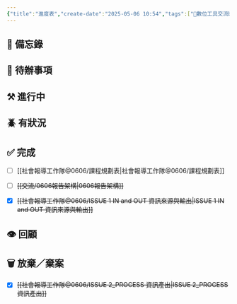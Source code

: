 ```yaml
---
{"title":"進度表","create-date":"2025-05-06 10:54","tags":["📝數位工具交流beta"],"dg-publish":true,"status":"⚒️ Doing","kanban-plugin":"board","permalink":"/社會報導工作隊@0606/進度表/","dgPassFrontmatter":true,"created":"2025-05-06T17:39:56.000+08:00","updated":"2025-05-13T16:33:20.790+08:00"}
---
```



## 📌 備忘錄



## 🎯 待辦事項



## ⚒️ 進行中



## 🪲 有狀況



## ✅ 完成

- [ ] [[社會報導工作隊@0606/課程規劃表\|社會報導工作隊@0606/課程規劃表]]
- [ ] ~~[[交流/0606報告架構\|0606報告架構]]~~
- [x] ~~[[社會報導工作隊@0606/ISSUE 1 IN and OUT 資訊來源與輸出\|ISSUE 1 IN and OUT 資訊來源與輸出]]~~


## 👁️ 回顧



## 🗑️ 放棄／棄案

- [x] ~~[[社會報導工作隊@0606/ISSUE 2_PROCESS 資訊產出\|ISSUE 2_PROCESS 資訊產出]]~~




